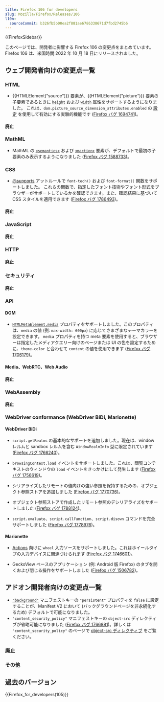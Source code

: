 ```yaml
---
title: Firefox 106 for developers
slug: Mozilla/Firefox/Releases/106
l10n:
  sourceCommit: b326fb5b00ea2f881ae6786338671d7fbd2745b6
---
```


{{FirefoxSidebar}}

このページでは、開発者に影響する Firefox 106 の変更点をまとめています。Firefox 106 は、米国時間 2022 年 10 月 18 日にリリースされました。

## ウェブ開発者向けの変更点一覧

### HTML

- {{HTMLElement("source")}} 要素が、{{HTMLElement("picture")}} 要素の子要素であるときに [`height`](/ja/docs/Web/HTML/Element/source#attr-height) および [`width`](/ja/docs/Web/HTML/Element/source#attr-width) 属性をサポートするようになりました。
  これは、`dom.picture_source_dimension_attributes.enabled` の [設定](/ja/docs/Mozilla/Firefox/Experimental_features#height_width_attributes_for_source) を使用して有効にする実験的機能です ([Firefox バグ 1694741](https://bugzil.la/1694741))。

#### 廃止

### MathML

- MathML の [`<semantics>`](/ja/docs/Web/MathML/Reference/Element/semantics) および [`<maction>`](/ja/docs/Web/MathML/Element/maction) 要素が、デフォルトで最初の子要素のみ表示するようになりました ([Firefox バグ 1588733](https://bugzil.la/1588733))。

### CSS

- [@supports](/ja/docs/Web/CSS/@supports) アットルールで `font-tech()` および `font-format()` 関数をサポートしました。
  これらの関数で、指定したフォント技術やフォント形式をブラウザーがサポートしているかを確認できます。また、確認結果に基づいて CSS スタイルを適用できます ([Firefox バグ 1786493](https://bugzil.la/1786493))。

#### 廃止

### JavaScript

#### 廃止

### HTTP

#### 廃止

### セキュリティ

#### 廃止

### API

#### DOM

- [`HTMLMetaElement.media`](/ja/docs/Web/API/HTMLMetaElement/media) プロパティをサポートしました。このプロパティは、`media` の値 (例: `max-width: 600px`) に応じてさまざまなテーマカラーを設定できます。
  `media` プロパティを持つ meta 要素を使用すると、ブラウザーは指定したメディアクエリー向けのページまたは UI の色を設定するために、`theme-color` と合わせて `content` の値を使用できます ([Firefox バグ 1706179](https://bugzil.la/1706179))。

#### Media、WebRTC、Web Audio

#### 廃止

### WebAssembly

#### 廃止

### WebDriver conformance (WebDriver BiDi, Marionette)

#### WebDriver BiDi

- `script.getRealms` の基本的なサポートを追加しました。現在は、window レルムと sandbox レルムを含む `WindowRealmInfo` 型に限定されています ([Firefox バグ 1766240](https://bugzil.la/1766240))。

- `browsingContext.load` イベントをサポートしました。これは、閲覧コンテキストのウィンドウの `load` イベントをきっかけにして発生します ([Firefox バグ 1756619](https://bugzil.la/1756619))。

- シリアライズしたリモートの値向けの強い参照を保持するための、オブジェクト参照ストアを追加しました ([Firefox バグ 1770736](https://bugzil.la/1770736))。

- オブジェクト参照ストアで作成したリモート参照のデシリアライズをサポートしました ([Firefox バグ 1788124](https://bugzil.la/1788124))。

- `script.evaluate`、`script.callFunction`、`script.disown` コマンドを完全サポートしました ([Firefox バグ 1778976](https://bugzil.la/1778976))。

#### Marionette

- [Actions](https://w3c.github.io/webdriver/webdriver-spec.html#actions) 向けに `wheel` 入力ソースをサポートしました。これはホイールタイプの入力デバイスに関連づけられます ([Firefox バグ 1746601](https://bugzil.la/1746601))。

- GeckoView ベースのアプリケーション (例: Android 版 Firefox) のタブを開くおよび閉じる操作をサポートしました ([Firefox バグ 1506782](https://bugzil.la/1506782))。

## アドオン開発者向けの変更点一覧

- [`"background"`](/ja/docs/Mozilla/Add-ons/WebExtensions/manifest.json/background) マニフェストキーの `"persistent"` プロパティを `false` に設定することが、Manifest V2 において (バックグラウンドページを非永続化するため) デフォルトで可能になりました。
- `"content_security_policy"` マニフェストキーの `object-src` ディレクティブが省略可能になりました ([Firefox バグ 1766881](https://bugzil.la/1766881))。詳しくは `"content_security_policy"` のページで [object-src ディレクティブ](/ja/docs/Mozilla/Add-ons/WebExtensions/manifest.json/content_security_policy#object-src_directive) をご覧ください。

### 廃止

### その他

## 過去のバージョン

{{Firefox_for_developers(105)}}
